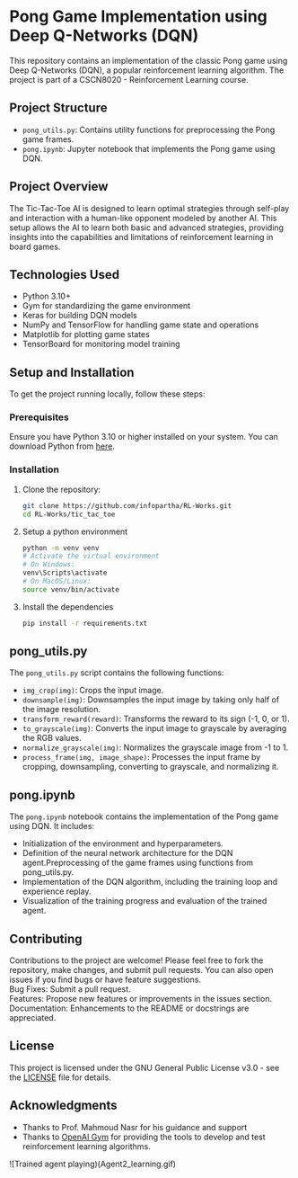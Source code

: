 # Pong Game Implementation using Deep Q-Networks (DQN)

This repository contains an implementation of the classic Pong game using Deep Q-Networks (DQN), a popular reinforcement learning algorithm. The project is part of a CSCN8020 - Reinforcement Learning course.

## Project Structure

- `pong_utils.py`: Contains utility functions for preprocessing the Pong game frames.
- `pong.ipynb`: Jupyter notebook that implements the Pong game using DQN.


## Project Overview

The Tic-Tac-Toe AI is designed to learn optimal strategies through self-play and interaction with a human-like opponent modeled by another AI. This setup allows the AI to learn both basic and advanced strategies, providing insights into the capabilities and limitations of reinforcement learning in board games.

## Technologies Used

- Python 3.10+
- Gym for standardizing the game environment
- Keras for building DQN models
- NumPy and TensorFlow for handling game state and operations
- Matplotlib for plotting game states
- TensorBoard for monitoring model training

## Setup and Installation

To get the project running locally, follow these steps:

### Prerequisites

Ensure you have Python 3.10 or higher installed on your system. You can download Python from [here](https://www.python.org/downloads/).

### Installation

1. Clone the repository:
   ```bash
   git clone https://github.com/infopartha/RL-Works.git
   cd RL-Works/tic_tac_toe
   ```
2. Setup a python environment
   ```bash
   python -m venv venv
   # Activate the virtual environment
   # On Windows:
   venv\Scripts\activate
   # On MacOS/Linux:
   source venv/bin/activate
   ```
3. Install the dependencies
   ```bash
   pip install -r requirements.txt
   ```

## pong_utils.py
The `pong_utils.py` script contains the following functions:
- `img_crop(img)`: Crops the input image.
- `downsample(img)`: Downsamples the input image by taking only half of the image resolution.
- `transform_reward(reward)`: Transforms the reward to its sign (-1, 0, or 1).
- `to_grayscale(img)`: Converts the input image to grayscale by averaging the RGB values.
- `normalize_grayscale(img)`: Normalizes the grayscale image from -1 to 1.
- `process_frame(img, image_shape)`: Processes the input frame by cropping, downsampling, converting to grayscale, and normalizing it.

## pong.ipynb
The `pong.ipynb` notebook contains the implementation of the Pong game using DQN. It includes:
- Initialization of the environment and hyperparameters.
- Definition of the neural network architecture for the DQN agent.Preprocessing of the game frames using functions from pong_utils.py.
- Implementation of the DQN algorithm, including the training loop and experience replay.
- Visualization of the training progress and evaluation of the trained agent.

## Contributing

Contributions to the project are welcome! Please feel free to fork the repository, make changes, and submit pull requests. You can also open issues if you find bugs or have feature suggestions.  
Bug Fixes: Submit a pull request.  
Features: Propose new features or improvements in the issues section.  
Documentation: Enhancements to the README or docstrings are appreciated.  


## License

This project is licensed under the GNU General Public License v3.0 - see the [LICENSE](..\LICENSE) file for details.

## Acknowledgments

- Thanks to Prof. Mahmoud Nasr for his guidance and support
- Thanks to [OpenAI Gym](https://gym.openai.com/) for providing the tools to develop and test reinforcement learning algorithms.

![Trained agent playing)(Agent2_learning.gif)
